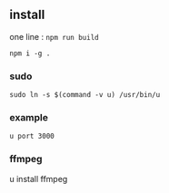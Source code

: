 ## install

one line : `npm run build`

`npm i -g .`

### sudo

`sudo ln -s $(command -v u) /usr/bin/u`

### example

`u port 3000`

### ffmpeg

u install ffmpeg
